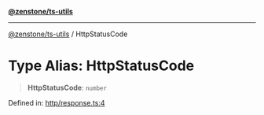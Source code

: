 [**@zenstone/ts-utils**](../README.md)

***

[@zenstone/ts-utils](../globals.md) / HttpStatusCode

# Type Alias: HttpStatusCode

> **HttpStatusCode**: `number`

Defined in: [http/response.ts:4](https://github.com/janpoem/ts-utils/blob/5695f5d0e3c2197ae4233c3f441833765430d482/src/http/response.ts#L4)
